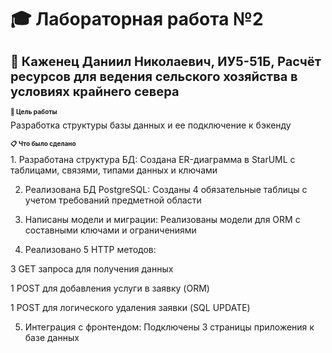 # 🎓 Лабораторная работа №2

<h1 style="font-size: 20;"> 👋 Каженец Даниил Николаевич, ИУ5-51Б, Расчёт ресурсов для ведения сельского хозяйства в условиях крайнего севера </h1> 
<h1 style="font-size: 10;"> 🎯 Цель работы </h1> 
Разработка структуры базы данных и ее подключение к бэкенду

<h1 style="font-size: 10;"> 📋 Что было сделано </h1>
1. Разработана структура БД:
Создана ER-диаграмма в StarUML с таблицами, связями, типами данных и ключами

2. Реализована БД PostgreSQL:
Созданы 4 обязательные таблицы с учетом требований предметной области

3. Написаны модели и миграции:
Реализованы модели для ORM с составными ключами и ограничениями

4. Реализовано 5 HTTP методов:

3 GET запроса для получения данных

1 POST для добавления услуги в заявку (ORM)

1 POST для логического удаления заявки (SQL UPDATE)

5. Интеграция с фронтендом:
Подключены 3 страницы приложения к базе данных
